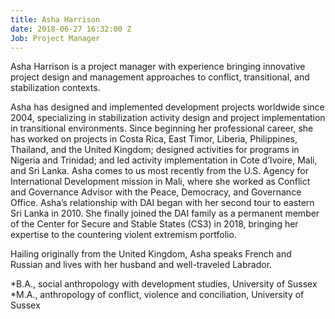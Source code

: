 ```yaml
---
title: Asha Harrison
date: 2018-06-27 16:32:00 Z
Job: Project Manager
---
```


Asha Harrison is a project manager with experience bringing innovative project design and management approaches to conflict, transitional, and stabilization contexts.

Asha has designed and implemented development projects worldwide since 2004, specializing in stabilization activity design and project implementation in transitional environments. Since beginning her professional career, she has worked on projects in Costa Rica, East Timor, Liberia, Philippines, Thailand, and the United Kingdom; designed activities for programs in Nigeria and Trinidad; and led activity implementation in Cote d’Ivoire, Mali, and Sri Lanka. Asha comes to us most recently from the U.S. Agency for International Development mission in Mali, where she worked as Conflict and Governance Advisor with the Peace, Democracy, and Governance Office. Asha’s relationship with DAI began with her second tour to eastern Sri Lanka in 2010. She finally joined the DAI family as a permanent member of the Center for Secure and Stable States (CS3) in 2018, bringing her expertise to the countering violent extremism portfolio.


Hailing originally from the United Kingdom, Asha speaks French and Russian and lives with her husband and well-traveled Labrador.

*B.A., social anthropology with development studies, University of Sussex
*M.A., anthropology of conflict, violence and conciliation, University of Sussex